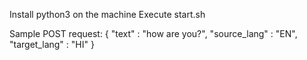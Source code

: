 Install python3 on the machine
Execute start.sh

Sample POST request:
{
    "text" : "how are you?",
    "source_lang" : "EN",
    "target_lang" : "HI"
}
